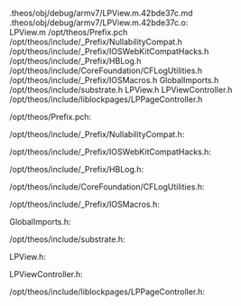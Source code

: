 .theos/obj/debug/armv7/LPView.m.42bde37c.md .theos/obj/debug/armv7/LPView.m.42bde37c.o: \
  LPView.m /opt/theos/Prefix.pch \
  /opt/theos/include/_Prefix/NullabilityCompat.h \
  /opt/theos/include/_Prefix/IOSWebKitCompatHacks.h \
  /opt/theos/include/_Prefix/HBLog.h \
  /opt/theos/include/CoreFoundation/CFLogUtilities.h \
  /opt/theos/include/_Prefix/IOSMacros.h GlobalImports.h \
  /opt/theos/include/substrate.h LPView.h LPViewController.h \
  /opt/theos/include/liblockpages/LPPageController.h

/opt/theos/Prefix.pch:

/opt/theos/include/_Prefix/NullabilityCompat.h:

/opt/theos/include/_Prefix/IOSWebKitCompatHacks.h:

/opt/theos/include/_Prefix/HBLog.h:

/opt/theos/include/CoreFoundation/CFLogUtilities.h:

/opt/theos/include/_Prefix/IOSMacros.h:

GlobalImports.h:

/opt/theos/include/substrate.h:

LPView.h:

LPViewController.h:

/opt/theos/include/liblockpages/LPPageController.h:
